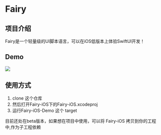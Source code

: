 # Fairy

## 项目介绍

Fairy是一个轻量级的UI脚本语言，可以在iOS低版本上体验SwiftUI开发！



## Demo

<img src="/uploads/fairy.gif" align=center>



## 使用方式

1. clone 这个仓库
2. 然后打开Fairy-iOS下的Fairy-iOS.xcodeproj
3. 运行Fairy-iOS-Demo 这个 target


目前还处在beta版本，如果想在项目中使用，可以将 Fairy-iOS 拷贝到你的工程中,作为子工程依赖


